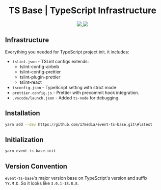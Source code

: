 <h1 align="center">
  TS Base | TypeScript Infrastructure
</h1>
<p align="center">
  <a href="https://circleci.com/gh/17media/event-ts-base" alt="Build Status">
    <img src="https://circleci.com/gh/17media/event-ts-base.svg" />
  </a>
  <a href="https://codecov.io/gh/17media/event-ts-base" alt="Coverage">
    <img src="https://img.shields.io/codecov/c/github/17media/event-ts-base/master.svg?style=flat-square&" />
  </a>
</p>

## Infrastructure

Everything you needed for TypeScript project init. it includes:

- `tslint.json` - TSLint configs extends:
  - tslint-config-airbnb
  - tslint-config-prettier
  - tslint-plugin-prettier
  - tslint-react
- `tsconfig.json` - TypeScript setting with strict mode
- `prettier.config.js` - Prettier with precommit hook integration.
- `.vscode/launch.json` - Added `ts-node` for debugging.

## Installation

```sh
yarn add --dev https://github.com/17media/event-ts-base.git\#latest
```

## Initialization

```sh
yarn event-ts-base-init
```

## Version Convention

`event-ts-base`'s major version base on TypeScript's version and suffix `YY.M.D`. So it looks like `3.0.1-18.8.8`.
